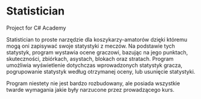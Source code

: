 # Statistician
Project for C# Academy

Statistician to proste narzędzie dla koszykarzy-amatorów dzięki któremu mogą oni zapisywać swoje statystyki 
z meczów. Na podstawie tych statystyk, program wystawia ocene graczowi, bazując na jego punktach, skuteczności,
zbiórkach, asystach, blokach oraz stratach. Program umożliwia wyświetlenie dotychczas wprowadzonych statystyk 
gracza, pogrupowanie statystyk według otrzymanej oceny, lub usunięcie statystyki. 

Program niestety nie jest bardzo rozbudowany, ale posiada wszystkie twarde wymagania jakie były narzucone przez
prowadzącego kurs. 
